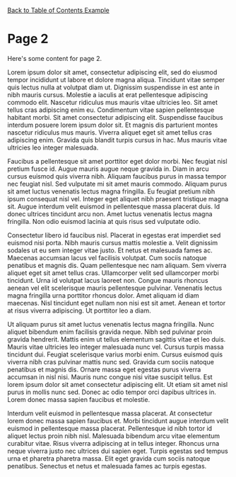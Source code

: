 [Back to Table of Contents Example](vscode://redhat.vscode-didact?workspace=demos/markdown/toc-local/root-toc.didact.md)

# Page 2

Here's some content for page 2.

Lorem ipsum dolor sit amet, consectetur adipiscing elit, sed do eiusmod tempor incididunt ut labore et dolore magna aliqua. Tincidunt vitae semper quis lectus nulla at volutpat diam ut. Dignissim suspendisse in est ante in nibh mauris cursus. Molestie a iaculis at erat pellentesque adipiscing commodo elit. Nascetur ridiculus mus mauris vitae ultricies leo. Sit amet tellus cras adipiscing enim eu. Condimentum vitae sapien pellentesque habitant morbi. Sit amet consectetur adipiscing elit. Suspendisse faucibus interdum posuere lorem ipsum dolor sit. Et magnis dis parturient montes nascetur ridiculus mus mauris. Viverra aliquet eget sit amet tellus cras adipiscing enim. Gravida quis blandit turpis cursus in hac. Mus mauris vitae ultricies leo integer malesuada.

Faucibus a pellentesque sit amet porttitor eget dolor morbi. Nec feugiat nisl pretium fusce id. Augue mauris augue neque gravida in. Diam in arcu cursus euismod quis viverra nibh. Aliquam faucibus purus in massa tempor nec feugiat nisl. Sed vulputate mi sit amet mauris commodo. Aliquam purus sit amet luctus venenatis lectus magna fringilla. Eu feugiat pretium nibh ipsum consequat nisl vel. Integer eget aliquet nibh praesent tristique magna sit. Augue interdum velit euismod in pellentesque massa placerat duis. Id donec ultrices tincidunt arcu non. Amet luctus venenatis lectus magna fringilla. Non odio euismod lacinia at quis risus sed vulputate odio.

Consectetur libero id faucibus nisl. Placerat in egestas erat imperdiet sed euismod nisi porta. Nibh mauris cursus mattis molestie a. Velit dignissim sodales ut eu sem integer vitae justo. Et netus et malesuada fames ac. Maecenas accumsan lacus vel facilisis volutpat. Cum sociis natoque penatibus et magnis dis. Quam pellentesque nec nam aliquam. Sem viverra aliquet eget sit amet tellus cras. Ullamcorper velit sed ullamcorper morbi tincidunt. Urna id volutpat lacus laoreet non. Congue mauris rhoncus aenean vel elit scelerisque mauris pellentesque pulvinar. Venenatis lectus magna fringilla urna porttitor rhoncus dolor. Amet aliquam id diam maecenas. Nisl tincidunt eget nullam non nisi est sit amet. Aenean et tortor at risus viverra adipiscing. Ut porttitor leo a diam.

Ut aliquam purus sit amet luctus venenatis lectus magna fringilla. Nunc aliquet bibendum enim facilisis gravida neque. Nibh sed pulvinar proin gravida hendrerit. Mattis enim ut tellus elementum sagittis vitae et leo duis. Mauris vitae ultricies leo integer malesuada nunc vel. Cursus turpis massa tincidunt dui. Feugiat scelerisque varius morbi enim. Cursus euismod quis viverra nibh cras pulvinar mattis nunc sed. Gravida cum sociis natoque penatibus et magnis dis. Ornare massa eget egestas purus viverra accumsan in nisl nisi. Mauris nunc congue nisi vitae suscipit tellus. Est lorem ipsum dolor sit amet consectetur adipiscing elit. Ut etiam sit amet nisl purus in mollis nunc sed. Donec ac odio tempor orci dapibus ultrices in. Lorem donec massa sapien faucibus et molestie.

Interdum velit euismod in pellentesque massa placerat. At consectetur lorem donec massa sapien faucibus et. Morbi tincidunt augue interdum velit euismod in pellentesque massa placerat. Pellentesque id nibh tortor id aliquet lectus proin nibh nisl. Malesuada bibendum arcu vitae elementum curabitur vitae. Risus viverra adipiscing at in tellus integer. Rhoncus urna neque viverra justo nec ultrices dui sapien eget. Turpis egestas sed tempus urna et pharetra pharetra massa. Elit eget gravida cum sociis natoque penatibus. Senectus et netus et malesuada fames ac turpis egestas.